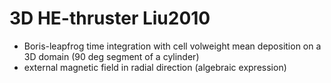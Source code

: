 # 3D HE-thruster Liu2010
- Boris-leapfrog time integration with cell volweight mean deposition on a 3D domain (90 deg segment of a cylinder)
- external magnetic field in radial direction (algebraic expression)

